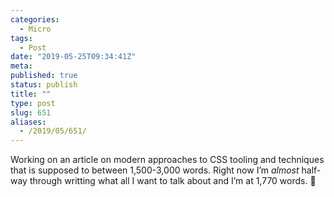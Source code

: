 ```yaml
---
categories:
  - Micro
tags:
  - Post
date: "2019-05-25T09:34:41Z"
meta:
published: true
status: publish
title: ""
type: post
slug: 651
aliases:
  - /2019/05/651/
---
```

<p>Working on an article on modern approaches to CSS tooling and techniques that is supposed to between 1,500-3,000 words. Right now I’m <em>almost</em> half-way through writting what all I want to talk about and I’m at 1,770 words. 😬</p>
